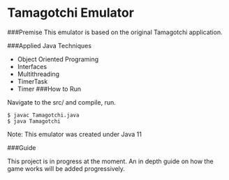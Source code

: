 # Tamagotchi Emulator

###Premise
This emulator is based on the original Tamagotchi application.

###Applied Java Techniques

   * Object Oriented Programing
   * Interfaces
   * Multithreading
   * TimerTask
   * Timer
###How to Run

Navigate to the src/ and compile, run.
    
    $ javac Tamagotchi.java
    $ java Tamagotchi
    
Note: This emulator was created under Java 11

###Guide

This project is in progress at the moment. An in depth guide on how the game works will be added progressively.
